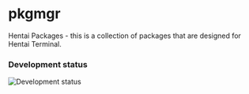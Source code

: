 # pkgmgr
Hentai Packages - this is a collection of packages that are designed for Hentai Terminal.

### Development status
![Development status](https://img.shields.io/badge/Already%20done-45%20%25-yellowgreen)
